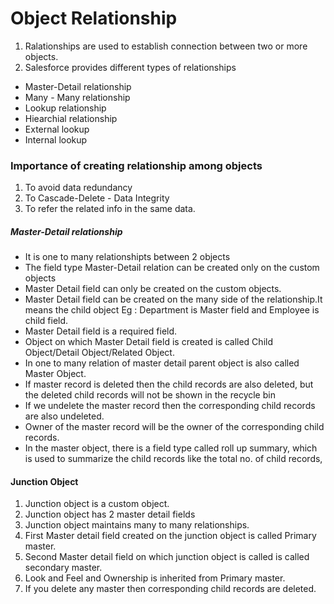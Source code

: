 # Object Relationship

1. Ralationships are used to establish connection between two or more objects.
2. Salesforce provides different types of relationships
- Master-Detail relationship
- Many - Many relationship
- Lookup relationship
- Hiearchial relationship
- External lookup
- Internal lookup


### Importance of creating relationship among objects

1. To avoid data redundancy
2. To Cascade-Delete - Data Integrity
3. To refer the related info in the same data.

##### Master-Detail relationship

- It is one to many relationshipts between 2 objects
- The field type Master-Detail relation can be created only on the custom objects
- Master Detail field can only be created on the custom objects.
- Master Detail field can be created on the many side of the relationship.It means the child object
Eg : Department is Master field and Employee is child field.
- Master Detail field is a required field.
- Object on which Master Detail field is created is called Child Object/Detail Object/Related Object.
- In one to many relation of master detail parent object is also called Master Object.
- If master record is deleted then the child records are also deleted, but the deleted child records will not be shown in the recycle bin
- If we undelete the master record then the corresponding child records are also undeleted.
- Owner of the master record will be the owner of the corresponding child records.
- In the master object, there is a field type called roll up summary, which is used to summarize the child records like the total no. of child records, 

#### Junction Object

1. Junction object is a custom object.
2. Junction object has 2 master detail fields
3. Junction object maintains many to many relationships.
4. First Master detail field created on the junction object is called Primary master.
5. Second Master detail field on which junction object is called is called secondary master.
6. Look and Feel and Ownership is inherited from Primary master.
7. If you delete any master then corresponding child records are deleted.



